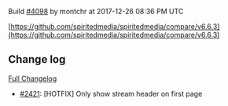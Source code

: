Build [#4098](https://circleci.com/gh/spiritedmedia/spiritedmedia/4098) by montchr at 2017-12-26 08:36 PM UTC

[https://github.com/spiritedmedia/spiritedmedia/compare/v6.6.3](https://github.com/spiritedmedia/spiritedmedia/compare/v6.6.3)
## Change log
[Full Changelog](https://github.com/spiritedmedia/spiritedmedia/compare/v6.6.2...v6.6.3)

 - [#2421](https://github.com/spiritedmedia/spiritedmedia/pull/2421): [HOTFIX] Only show stream header on first page
